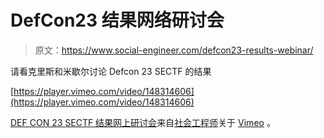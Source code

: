 # DefCon23 结果网络研讨会

> 原文：<https://www.social-engineer.com/defcon23-results-webinar/>

请看克里斯和米歇尔讨论 Defcon 23 SECTF 的结果

[https://player.vimeo.com/video/148314606](https://player.vimeo.com/video/148314606)

[DEF CON 23 SECTF 结果网上研讨会](https://vimeo.com/148314606)来自[社会工程师](https://vimeo.com/user17562367)关于 [Vimeo](https://vimeo.com) 。